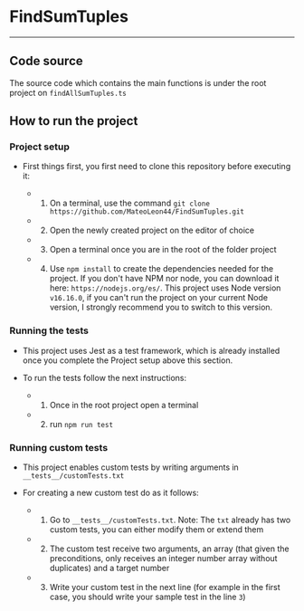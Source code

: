 # FindSumTuples
------------
## Code source

The source code which contains the main functions is under the root project on `findAllSumTuples.ts`

## How to run the project

### Project setup

- First things first, you first need to clone this repository before executing it:

  - 1. On a terminal, use the command `git clone https://github.com/MateoLeon44/FindSumTuples.git`
  - 2. Open the newly created project on the editor of choice
  - 3. Open a terminal once you are in the root of the folder project
  - 4. Use `npm install` to create the dependencies needed for the project. If you don't have NPM nor node, you can download it here: `https://nodejs.org/es/`. This project uses Node version `v16.16.0`, if you can't run the project on your current Node version, I strongly recommend you to switch to this version.

### Running the tests

- This project uses Jest as a test framework, which is already installed once you complete the Project setup above this section.
- To run the tests follow the next instructions:

  - 1. Once in the root project open a terminal
  - 2. run `npm run test`

### Running custom tests

- This project enables custom tests by writing arguments in `__tests__/customTests.txt`
- For creating a new custom test do as it follows:

  - 1. Go to `__tests__/customTests.txt`. Note: The `txt` already has two custom tests, you can either modify them or extend them
  - 2. The custom test receive two arguments, an array (that given the preconditions, only receives an integer number array without duplicates) and a target number
  - 3. Write your custom test in the next line (for example in the first case, you should write your sample test in the line `3`)

